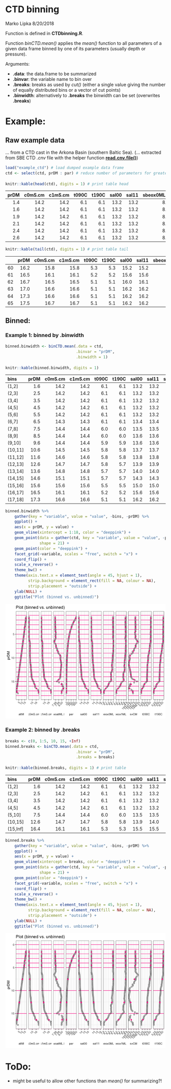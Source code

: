 CTD binning
================
Marko Lipka
8/20/2018

Function is defined in **CTDbinning.R**.

Function *binCTD.mean()* applies the *mean()* function to all parameters of a given data frame binned by one of its parameters (usually depth or pressure).

Arguments:

-   **.data**: the data.frame to be summarized
-   **.binvar**: the variable name to bin over
-   **.breaks**: breaks as used by *cut()* (either a single value giving the number of equally distributed bins or a vector of cut points)
-   **.binwidth**: alternatively to **.breaks** the binwidth can be set (overwrites **.breaks**)

Example:
========

Raw example data
----------------

... from a CTD cast in the Arkona Basin (southern Baltic Sea). (... extracted from SBE CTD *.cnv* file with the helper function [**read.cnv.file()**](https://github.com/markolipka/readCNV))

``` r
load("example_ctd") # load dumped example data frame
ctd <- select(ctd, prDM : par) # reduce number of parameters for greater clarity

knitr::kable(head(ctd), digits = 1) # print table head
```

|  prDM|  c0mS.cm|  c1mS.cm|  t090C|  t190C|  sal00|  sal11|  sbeox0ML.L|  sbeox1ML.L|    svCM|  oxsatML.L|  altM|    par|
|-----:|--------:|--------:|------:|------:|------:|------:|-----------:|-----------:|-------:|----------:|-----:|------:|
|   1.4|     14.2|     14.2|    6.1|    6.1|   13.2|   13.2|         8.7|         8.7|  1447.9|          8|  17.6|  402.9|
|   1.6|     14.2|     14.2|    6.1|    6.1|   13.2|   13.2|         8.7|         8.7|  1447.9|          8|  16.8|  386.3|
|   1.9|     14.2|     14.2|    6.1|    6.1|   13.2|   13.2|         8.7|         8.7|  1447.9|          8|  17.0|  365.8|
|   2.1|     14.2|     14.2|    6.1|    6.1|   13.2|   13.2|         8.7|         8.7|  1447.9|          8|  16.8|  336.8|
|   2.4|     14.2|     14.2|    6.1|    6.1|   13.2|   13.2|         8.7|         8.7|  1447.9|          8|  16.5|  306.9|
|   2.6|     14.2|     14.2|    6.1|    6.1|   13.2|   13.2|         8.7|         8.7|  1447.9|          8|  16.3|  282.6|

``` r
knitr::kable(tail(ctd), digits = 1) # print table tail
```

|     |  prDM|  c0mS.cm|  c1mS.cm|  t090C|  t190C|  sal00|  sal11|  sbeox0ML.L|  sbeox1ML.L|    svCM|  oxsatML.L|  altM|  par|
|-----|-----:|--------:|--------:|------:|------:|------:|------:|-----------:|-----------:|-------:|----------:|-----:|----:|
| 60  |  16.2|     15.8|     15.8|    5.3|    5.3|   15.2|   15.2|         8.2|         8.2|  1447.3|          8|   2.2|  5.0|
| 61  |  16.5|     16.1|     16.1|    5.2|    5.2|   15.6|   15.6|         8.1|         8.1|  1447.3|          8|   1.9|  4.6|
| 62  |  16.7|     16.5|     16.5|    5.1|    5.1|   16.0|   16.1|         8.0|         8.0|  1447.5|          8|   1.7|  4.2|
| 63  |  17.0|     16.6|     16.6|    5.1|    5.1|   16.2|   16.2|         7.9|         8.0|  1447.6|          8|   1.4|  3.9|
| 64  |  17.3|     16.6|     16.6|    5.1|    5.1|   16.2|   16.2|         7.9|         8.0|  1447.7|          8|   1.1|  3.6|
| 65  |  17.5|     16.7|     16.7|    5.1|    5.1|   16.2|   16.2|         7.9|         8.0|  1447.7|          8|   3.6|  3.2|

Binned:
-------

### Example 1: binned by **.binwidth**

``` r
binned.binwidth <- binCTD.mean(.data = ctd,
                               .binvar = "prDM",
                               .binwidth = 1)

knitr::kable(binned.binwidth, digits = 1)
```

| bins     |  prDM|  c0mS.cm|  c1mS.cm|  t090C|  t190C|  sal00|  sal11|  sbeox0ML.L|  sbeox1ML.L|    svCM|  oxsatML.L|  altM|    par|
|:---------|-----:|--------:|--------:|------:|------:|------:|------:|-----------:|-----------:|-------:|----------:|-----:|------:|
| (1,2\]   |   1.6|     14.2|     14.2|    6.1|    6.1|   13.2|   13.2|         8.7|         8.7|  1447.9|          8|  17.1|  385.0|
| (2,3\]   |   2.5|     14.2|     14.2|    6.1|    6.1|   13.2|   13.2|         8.7|         8.7|  1447.9|          8|  16.4|  296.7|
| (3,4\]   |   3.5|     14.2|     14.2|    6.1|    6.1|   13.2|   13.2|         8.7|         8.7|  1447.9|          8|  15.2|  216.3|
| (4,5\]   |   4.5|     14.2|     14.2|    6.1|    6.1|   13.2|   13.2|         8.7|         8.7|  1447.9|          8|  14.3|  153.2|
| (5,6\]   |   5.5|     14.2|     14.2|    6.1|    6.1|   13.2|   13.2|         8.7|         8.7|  1447.9|          8|  13.3|  111.8|
| (6,7\]   |   6.5|     14.3|     14.3|    6.1|    6.1|   13.4|   13.4|         8.7|         8.8|  1448.1|          8|  12.3|   83.4|
| (7,8\]   |   7.5|     14.4|     14.4|    6.0|    6.0|   13.5|   13.5|         8.7|         8.8|  1447.9|          8|  11.2|   62.7|
| (8,9\]   |   8.5|     14.4|     14.4|    6.0|    6.0|   13.6|   13.6|         8.7|         8.7|  1447.7|          8|  10.2|   47.3|
| (9,10\]  |   9.6|     14.4|     14.4|    5.9|    5.9|   13.6|   13.6|         8.6|         8.7|  1447.4|          8|   9.1|   35.3|
| (10,11\] |  10.6|     14.5|     14.5|    5.8|    5.8|   13.7|   13.7|         8.6|         8.7|  1447.3|          8|   8.1|   25.8|
| (11,12\] |  11.6|     14.6|     14.6|    5.8|    5.8|   13.8|   13.8|         8.6|         8.7|  1447.3|          8|   7.0|   18.7|
| (12,13\] |  12.6|     14.7|     14.7|    5.8|    5.7|   13.9|   13.9|         8.6|         8.7|  1447.4|          8|   6.0|   13.7|
| (13,14\] |  13.6|     14.8|     14.8|    5.7|    5.7|   14.0|   14.0|         8.5|         8.6|  1447.5|          8|   4.9|   10.2|
| (14,15\] |  14.6|     15.1|     15.1|    5.7|    5.7|   14.3|   14.3|         8.5|         8.6|  1447.8|          8|   3.9|    7.8|
| (15,16\] |  15.6|     15.6|     15.6|    5.5|    5.5|   15.0|   15.0|         8.3|         8.4|  1447.5|          8|   2.9|    6.0|
| (16,17\] |  16.5|     16.1|     16.1|    5.2|    5.2|   15.6|   15.6|         8.1|         8.1|  1447.4|          8|   1.9|    4.6|
| (17,18\] |  17.3|     16.6|     16.6|    5.1|    5.1|   16.2|   16.2|         7.9|         8.0|  1447.7|          8|   2.1|    3.6|

``` r
binned.binwidth %>%
    gather(key = "variable", value = "value", -bins, -prDM) %>%
    ggplot() +
    aes(x = prDM, y = value) +
    geom_vline(xintercept = 1:18, color = "deeppink") +
    geom_point(data = gather(ctd, key = "variable", value = "value", -prDM),
               shape = 21) +
    geom_point(color = "deeppink") +
    facet_grid(~variable, scales = "free", switch = "x") +
    coord_flip() +
    scale_x_reverse() +
    theme_bw() +
    theme(axis.text.x = element_text(angle = 45, hjust = 1),
          strip.background = element_rect(fill = NA, colour = NA),
          strip.placement = "outside") +
    ylab(NULL) +
    ggtitle("Plot (binned vs. unbinned)")
```

![](README_files/figure-markdown_github/plot_binwidth-1.png)

### Example 2: binned by **.breaks**

``` r
breaks <- c(0, 1:5, 10, 15, +Inf)
binned.breaks <- binCTD.mean(.data = ctd,
                               .binvar = "prDM",
                               .breaks = breaks)

knitr::kable(binned.breaks, digits = 1) # print table
```

| bins      |  prDM|  c0mS.cm|  c1mS.cm|  t090C|  t190C|  sal00|  sal11|  sbeox0ML.L|  sbeox1ML.L|    svCM|  oxsatML.L|  altM|    par|
|:----------|-----:|--------:|--------:|------:|------:|------:|------:|-----------:|-----------:|-------:|----------:|-----:|------:|
| (1,2\]    |   1.6|     14.2|     14.2|    6.1|    6.1|   13.2|   13.2|         8.7|         8.7|  1447.9|          8|  17.1|  385.0|
| (2,3\]    |   2.5|     14.2|     14.2|    6.1|    6.1|   13.2|   13.2|         8.7|         8.7|  1447.9|          8|  16.4|  296.7|
| (3,4\]    |   3.5|     14.2|     14.2|    6.1|    6.1|   13.2|   13.2|         8.7|         8.7|  1447.9|          8|  15.2|  216.3|
| (4,5\]    |   4.5|     14.2|     14.2|    6.1|    6.1|   13.2|   13.2|         8.7|         8.7|  1447.9|          8|  14.3|  153.2|
| (5,10\]   |   7.5|     14.4|     14.4|    6.0|    6.0|   13.5|   13.5|         8.7|         8.7|  1447.8|          8|  11.2|   68.1|
| (10,15\]  |  12.6|     14.7|     14.7|    5.8|    5.8|   13.9|   14.0|         8.6|         8.6|  1447.5|          8|   6.0|   15.2|
| (15,Inf\] |  16.4|     16.1|     16.1|    5.3|    5.3|   15.5|   15.5|         8.1|         8.2|  1447.5|          8|   2.3|    4.8|

``` r
binned.breaks %>%
    gather(key = "variable", value = "value", -bins, -prDM) %>%
    ggplot() +
    aes(x = prDM, y = value) +
    geom_vline(xintercept = breaks, color = "deeppink") +
    geom_point(data = gather(ctd, key = "variable", value = "value", -prDM),
               shape = 21) +
    geom_point(color = "deeppink") +
    facet_grid(~variable, scales = "free", switch = "x") +
    coord_flip() +
    scale_x_reverse() +
    theme_bw() +
    theme(axis.text.x = element_text(angle = 45, hjust = 1),
          strip.background = element_rect(fill = NA, colour = NA),
          strip.placement = "outside") +
    ylab(NULL) +
    ggtitle("Plot (binned vs. unbinned)")
```

![](README_files/figure-markdown_github/plot_breaks-1.png)

ToDo:
=====

-   might be useful to allow other functions than *mean()* for summarizing?!
